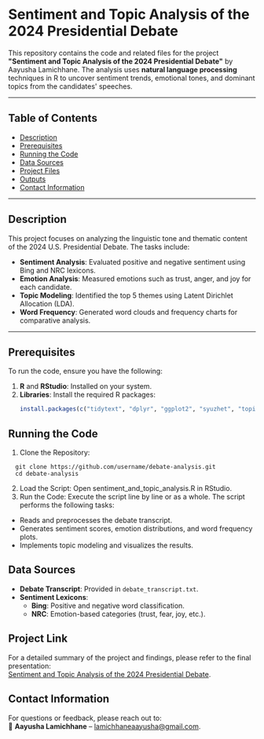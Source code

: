 # Sentiment and Topic Analysis of the 2024 Presidential Debate

This repository contains the code and related files for the project **"Sentiment and Topic Analysis of the 2024 Presidential Debate"** by Aayusha Lamichhane. The analysis uses **natural language processing** techniques in R to uncover sentiment trends, emotional tones, and dominant topics from the candidates' speeches.

---

## Table of Contents
- [Description](#description)
- [Prerequisites](#prerequisites)
- [Running the Code](#running-the-code)
- [Data Sources](#data-sources)
- [Project Files](#project-files)
- [Outputs](#outputs)
- [Contact Information](#contact-information)

---

## Description
This project focuses on analyzing the linguistic tone and thematic content of the 2024 U.S. Presidential Debate. The tasks include:

- **Sentiment Analysis**: Evaluated positive and negative sentiment using Bing and NRC lexicons.  
- **Emotion Analysis**: Measured emotions such as trust, anger, and joy for each candidate.  
- **Topic Modeling**: Identified the top 5 themes using Latent Dirichlet Allocation (LDA).  
- **Word Frequency**: Generated word clouds and frequency charts for comparative analysis.

---

## Prerequisites
To run the code, ensure you have the following:

1. **R** and **RStudio**: Installed on your system.  
2. **Libraries**: Install the required R packages:  
   ```r
   install.packages(c("tidytext", "dplyr", "ggplot2", "syuzhet", "topicmodels", "wordcloud", "tm", "tidyr"))


## Running the Code

1. Clone the Repository:
```
  git clone https://github.com/username/debate-analysis.git
  cd debate-analysis
```
2. Load the Script: Open sentiment_and_topic_analysis.R in RStudio.
3. Run the Code: Execute the script line by line or as a whole. The script performs the following tasks:
  - Reads and preprocesses the debate transcript.
  - Generates sentiment scores, emotion distributions, and word frequency plots.
  - Implements topic modeling and visualizes the results.

## Data Sources
- **Debate Transcript**: Provided in `debate_transcript.txt`.
- **Sentiment Lexicons**:
  - **Bing**: Positive and negative word classification.
  - **NRC**: Emotion-based categories (trust, fear, joy, etc.).

## Project Link
For a detailed summary of the project and findings, please refer to the final presentation:  
[Sentiment and Topic Analysis of the 2024 Presidential Debate](Analysis_2024_Presidential_Debate_Presentation.pdf).

## Contact Information
For questions or feedback, please reach out to:  
📧 **Aayusha Lamichhane** – [lamichhaneaayusha@gmail.com](mailto:lamichhaneaayusha@gmail.com).
